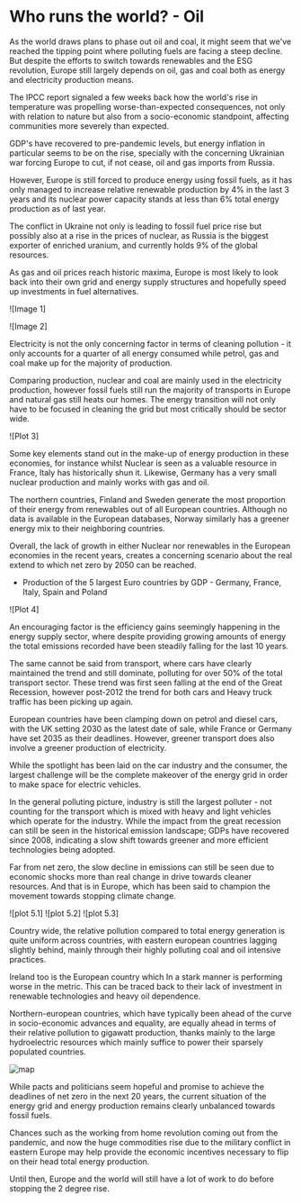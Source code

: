 # Who runs the world? - Oil

As the world draws plans to phase out oil and coal, it might seem that we've reached the tipping point where polluting fuels are facing a steep decline. But despite the efforts to switch towards renewables and the ESG revolution, Europe still largely depends on oil, gas and coal both as energy and electricity production means.

The IPCC report signaled a few weeks back how the world's rise in temperature was propelling worse-than-expected consequences, not only with relation to  nature but also from a socio-economic standpoint, affecting communities more severely than expected.

GDP's have recovered to pre-pandemic levels, but energy inflation in particular seems to be on the rise, specially with the concerning Ukrainian war forcing Europe to cut, if not cease, oil and gas imports from Russia.

However, Europe is still forced to produce energy using fossil fuels, as it has only managed to increase relative renewable production by 4% in the last 3 years and its nuclear power capacity stands at less than 6% total energy production as of last year.

The conflict in Ukraine not only is leading to fossil fuel price rise but possibly also at a rise in the prices of nuclear, as Russia is the biggest exporter of enriched uranium, and currently holds 9% of the global resources.

As gas and oil prices reach historic maxima, Europe is most likely to look back into their own grid and energy supply structures and hopefully speed up investments in fuel alternatives.


![Image 1]

![Image 2]


Electricity is not the only concerning factor in terms of cleaning pollution - it only accounts for a quarter of all energy consumed while petrol, gas and coal make up for the majority of production.

Comparing production, nuclear and coal are mainly used in the electricity production, however fossil fuels still run the majority of transports in Europe and natural gas still heats our homes. The energy transition will not only have to be focused in cleaning the grid but most critically should be sector wide.

![Plot 3]

Some key elements stand out in the make-up of energy production in these economies, for instance whilst Nuclear is seen as a valuable resource in France, Italy has historically shun it. Likewise, Germany has a very small nuclear production and mainly works with gas and oil.

The northern countries, Finland and Sweden generate the most proportion of their energy from renewables out of all European countries. Although no data is available in the European databases, Norway similarly has a greener energy mix to their neighboring countries.

Overall, the lack of growth in either Nuclear nor renewables in the European economies in the recent years, creates a concerning scenario about the real extend to which net zero by 2050 can be reached.

- Production of the 5 largest Euro countries by GDP - Germany, France, Italy, Spain and Poland

![Plot 4]



An encouraging factor is the efficiency gains seemingly happening in the energy supply sector, where despite providing growing amounts of energy the total emissions recorded have been steadily falling for the last 10 years.

The same cannot be said from transport, where cars have clearly maintained the trend and still dominate, polluting for over 50% of the total transport sector. These trend was first seen falling at the end of the Great Recession, however post-2012 the trend for both cars and Heavy truck traffic has been picking up again.

European countries have been clamping down on petrol and diesel cars, with the UK setting 2030 as the latest date of sale, while France or Germany have set 2035 as their deadlines. However, greener transport does also involve a greener production of electricity.

While the spotlight has been laid on the car industry and the consumer, the largest challenge will be the complete makeover of the energy grid in order to make space for electric vehicles.

In the general polluting picture, industry is still the largest polluter - not counting for the transport which is mixed with heavy and light vehicles which operate for the industry. While the impact from the great recession can still be seen in the historical emission landscape; GDPs have recovered since 2008, indicating a slow shift towards greener and more efficient technologies being adopted.

Far from net zero, the slow decline in emissions can still be seen due to economic shocks more than real change in drive towards cleaner resources. And that is in Europe, which has been said to champion the movement towards stopping climate change.

![plot 5.1]
![plot 5.2]
![plot 5.3]

Country wide, the relative pollution compared to total energy generation is quite uniform across countries, with eastern european countries lagging slightly behind, mainly through their highly polluting coal and oil intensive practices. 

Ireland too is the European country which In a stark manner is performing worse in the metric. This can be traced back to their lack of investment in renewable technologies and heavy oil dependence.

Northern-european countries, which have typically been ahead of the curve in socio-economic advances and equality, are equally ahead in terms of their relative pollution to gigawatt production, thanks mainly to the large hydroelectric resources which mainly suffice to power their sparsely populated countries.

![map](https://github.com/nelben98/Climate_Change/tree/master/Plots/map.png)

While pacts and politicians seem hopeful and promise to achieve the deadlines of net zero in the next 20 years, the current situation of the energy grid and energy production remains clearly unbalanced towards fossil fuels.

Chances such as the working from home revolution coming out from the pandemic, and now the huge commodities rise due to the military conflict in eastern Europe may help provide the economic incentives necessary to flip on their head total energy production.

Until then, Europe and the world will still have a lot of work to do before stopping the 2 degree rise.

